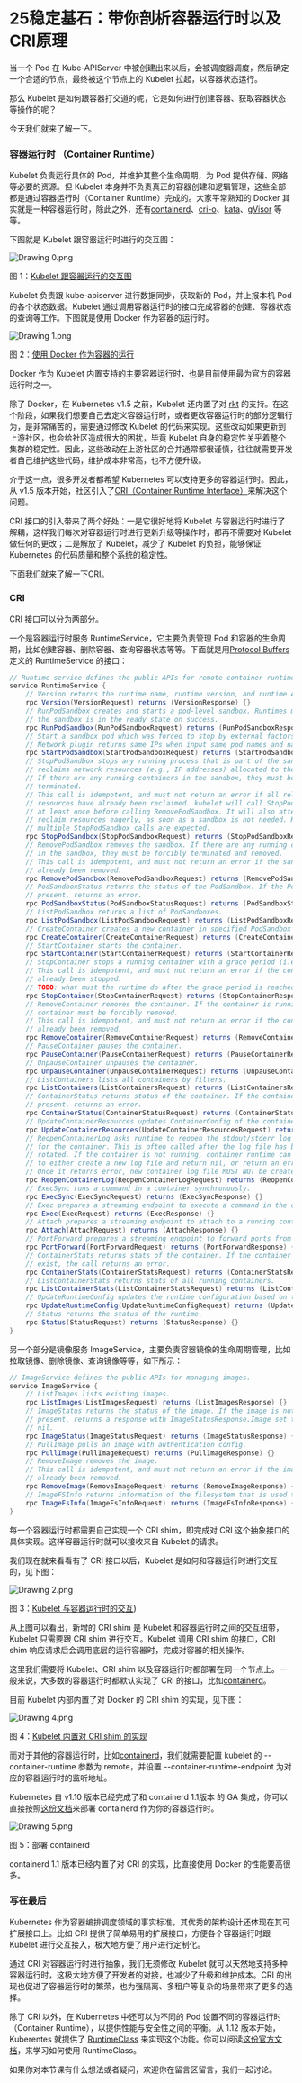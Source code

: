 # 25稳定基石：带你剖析容器运行时以及CRI原理

当一个 Pod 在 Kube-APIServer 中被创建出来以后，会被调度器调度，然后确定一个合适的节点，最终被这个节点上的 Kubelet 拉起，以容器状态运行。

那么 Kubelet 是如何跟容器打交道的呢，它是如何进行创建容器、获取容器状态等操作的呢？

今天我们就来了解一下。

### 容器运行时 （Container Runtime）

Kubelet 负责运行具体的 Pod，并维护其整个生命周期，为 Pod 提供存储、网络等必要的资源。但 Kubelet 本身并不负责真正的容器创建和逻辑管理，这些全部都是通过容器运行时（Container Runtime）完成的。大家平常熟知的 Docker 其实就是一种容器运行时，除此之外，还有[containerd](https://kubernetes.io/zh/docs/setup/production-environment/container-runtimes/#containerd)、[cri-o](https://kubernetes.io/zh/docs/setup/production-environment/container-runtimes/#cri-o)、[kata](https://katacontainers.io/)、[gVisor](https://gvisor.dev/) 等等。

下图就是 Kubelet 跟容器运行时进行的交互图：


<Image alt="Drawing 0.png" src="https://s0.lgstatic.com/i/image/M00/6F/EA/CgqCHl-3Y6CAIjzjAAEbwUIQ2pI143.png"/> 


图 1：[Kubelet 跟容器运行的交互图](https://www.threatstack.com/blog/diving-deeper-into-runtimes-kubernetes-cri-and-shims)

Kubelet 负责跟 kube-apiserver 进行数据同步，获取新的 Pod，并上报本机 Pod 的各个状态数据。Kubelet 通过调用容器运行时的接口完成容器的创建、容器状态的查询等工作。下图就是使用 Docker 作为容器的运行时。


<Image alt="Drawing 1.png" src="https://s0.lgstatic.com/i/image/M00/6F/DE/Ciqc1F-3Y8OAGglUAAESe6PzHHQ855.png"/> 
  

图 2：[使用 Docker 作为容器的运行](https://www.threatstack.com/blog/diving-deeper-into-runtimes-kubernetes-cri-and-shims)

Docker 作为 Kubelet 内置支持的主要容器运行时，也是目前使用最为官方的容器运行时之一。

除了 Docker，在 Kubernetes v1.5 之前，Kubelet 还内置了对 [rkt](https://coreos.com/rkt/docs/latest/) 的支持。在这个阶段，如果我们想要自己去定义容器运行时，或者更改容器运行时的部分逻辑行为，是非常痛苦的，需要通过修改 Kubelet 的代码来实现。这些改动如果更新到上游社区，也会给社区造成很大的困扰，毕竟 Kubelet 自身的稳定性关乎着整个集群的稳定性。因此，这些改动在上游社区的合并通常都很谨慎，往往就需要开发者自己维护这些代码，维护成本非常高，也不方便升级。

介于这一点，很多开发者都希望 Kubernetes 可以支持更多的容器运行时。因此，从 v1.5 版本开始，社区引入了[CRI（Container Runtime Interface）](https://kubernetes.io/blog/2016/12/container-runtime-interface-cri-in-kubernetes/)来解决这个问题。

CRI 接口的引入带来了两个好处：一是它很好地将 Kubelet 与容器运行时进行了解耦，这样我们每次对容器运行时进行更新升级等操作时，都再不需要对 Kubelet 做任何的更改；二是解放了 Kubelet，减少了 Kubelet 的负担，能够保证 Kubernetes 的代码质量和整个系统的稳定性。

下面我们就来了解一下CRI。

### CRI

CRI 接口可以分为两部分。

一个是容器运行时服务 RuntimeService，它主要负责管理 Pod 和容器的生命周期，比如创建容器、删除容器、查询容器状态等等。下面就是用[Protocol Buffers](https://developers.google.com/protocol-buffers)定义的 RuntimeService 的接口：

```java
// Runtime service defines the public APIs for remote container runtimes
service RuntimeService {
    // Version returns the runtime name, runtime version, and runtime API version.
    rpc Version(VersionRequest) returns (VersionResponse) {}
    // RunPodSandbox creates and starts a pod-level sandbox. Runtimes must ensure
    // the sandbox is in the ready state on success.
    rpc RunPodSandbox(RunPodSandboxRequest) returns (RunPodSandboxResponse) {}
    // Start a sandbox pod which was forced to stop by external factors.
    // Network plugin returns same IPs when input same pod names and namespaces
    rpc StartPodSandbox(StartPodSandboxRequest) returns (StartPodSandboxResponse) {}
    // StopPodSandbox stops any running process that is part of the sandbox and
    // reclaims network resources (e.g., IP addresses) allocated to the sandbox.
    // If there are any running containers in the sandbox, they must be forcibly
    // terminated.
    // This call is idempotent, and must not return an error if all relevant
    // resources have already been reclaimed. kubelet will call StopPodSandbox
    // at least once before calling RemovePodSandbox. It will also attempt to
    // reclaim resources eagerly, as soon as a sandbox is not needed. Hence,
    // multiple StopPodSandbox calls are expected.
    rpc StopPodSandbox(StopPodSandboxRequest) returns (StopPodSandboxResponse) {}
    // RemovePodSandbox removes the sandbox. If there are any running containers
    // in the sandbox, they must be forcibly terminated and removed.
    // This call is idempotent, and must not return an error if the sandbox has
    // already been removed.
    rpc RemovePodSandbox(RemovePodSandboxRequest) returns (RemovePodSandboxResponse) {}
    // PodSandboxStatus returns the status of the PodSandbox. If the PodSandbox is not
    // present, returns an error.
    rpc PodSandboxStatus(PodSandboxStatusRequest) returns (PodSandboxStatusResponse) {}
    // ListPodSandbox returns a list of PodSandboxes.
    rpc ListPodSandbox(ListPodSandboxRequest) returns (ListPodSandboxResponse) {}
    // CreateContainer creates a new container in specified PodSandbox
    rpc CreateContainer(CreateContainerRequest) returns (CreateContainerResponse) {}
    // StartContainer starts the container.
    rpc StartContainer(StartContainerRequest) returns (StartContainerResponse) {}
    // StopContainer stops a running container with a grace period (i.e., timeout).
    // This call is idempotent, and must not return an error if the container has
    // already been stopped.
    // TODO: what must the runtime do after the grace period is reached?
    rpc StopContainer(StopContainerRequest) returns (StopContainerResponse) {}
    // RemoveContainer removes the container. If the container is running, the
    // container must be forcibly removed.
    // This call is idempotent, and must not return an error if the container has
    // already been removed.
    rpc RemoveContainer(RemoveContainerRequest) returns (RemoveContainerResponse) {}
    // PauseContainer pauses the container.
    rpc PauseContainer(PauseContainerRequest) returns (PauseContainerResponse) {}
    // UnpauseContainer unpauses the container.
    rpc UnpauseContainer(UnpauseContainerRequest) returns (UnpauseContainerResponse) {}
    // ListContainers lists all containers by filters.
    rpc ListContainers(ListContainersRequest) returns (ListContainersResponse) {}
    // ContainerStatus returns status of the container. If the container is not
    // present, returns an error.
    rpc ContainerStatus(ContainerStatusRequest) returns (ContainerStatusResponse) {}
    // UpdateContainerResources updates ContainerConfig of the container.
    rpc UpdateContainerResources(UpdateContainerResourcesRequest) returns (UpdateContainerResourcesResponse) {}
    // ReopenContainerLog asks runtime to reopen the stdout/stderr log file
    // for the container. This is often called after the log file has been
    // rotated. If the container is not running, container runtime can choose
    // to either create a new log file and return nil, or return an error.
    // Once it returns error, new container log file MUST NOT be created.
    rpc ReopenContainerLog(ReopenContainerLogRequest) returns (ReopenContainerLogResponse) {}
    // ExecSync runs a command in a container synchronously.
    rpc ExecSync(ExecSyncRequest) returns (ExecSyncResponse) {}
    // Exec prepares a streaming endpoint to execute a command in the container.
    rpc Exec(ExecRequest) returns (ExecResponse) {}
    // Attach prepares a streaming endpoint to attach to a running container.
    rpc Attach(AttachRequest) returns (AttachResponse) {}
    // PortForward prepares a streaming endpoint to forward ports from a PodSandbox.
    rpc PortForward(PortForwardRequest) returns (PortForwardResponse) {}
    // ContainerStats returns stats of the container. If the container does not
    // exist, the call returns an error.
    rpc ContainerStats(ContainerStatsRequest) returns (ContainerStatsResponse) {}
    // ListContainerStats returns stats of all running containers.
    rpc ListContainerStats(ListContainerStatsRequest) returns (ListContainerStatsResponse) {}
    // UpdateRuntimeConfig updates the runtime configuration based on the given request.
    rpc UpdateRuntimeConfig(UpdateRuntimeConfigRequest) returns (UpdateRuntimeConfigResponse) {}
    // Status returns the status of the runtime.
    rpc Status(StatusRequest) returns (StatusResponse) {}
}
```

另一个部分是镜像服务 ImageService，主要负责容器镜像的生命周期管理，比如拉取镜像、删除镜像、查询镜像等等，如下所示：

```java
// ImageService defines the public APIs for managing images.
service ImageService {
    // ListImages lists existing images.
    rpc ListImages(ListImagesRequest) returns (ListImagesResponse) {}
    // ImageStatus returns the status of the image. If the image is not
    // present, returns a response with ImageStatusResponse.Image set to
    // nil.
    rpc ImageStatus(ImageStatusRequest) returns (ImageStatusResponse) {}
    // PullImage pulls an image with authentication config.
    rpc PullImage(PullImageRequest) returns (PullImageResponse) {}
    // RemoveImage removes the image.
    // This call is idempotent, and must not return an error if the image has
    // already been removed.
    rpc RemoveImage(RemoveImageRequest) returns (RemoveImageResponse) {}
    // ImageFSInfo returns information of the filesystem that is used to store images.
    rpc ImageFsInfo(ImageFsInfoRequest) returns (ImageFsInfoResponse) {}
}
```

每一个容器运行时都需要自己实现一个 CRI shim，即完成对 CRI 这个抽象接口的具体实现。这样容器运行时就可以接收来自 Kubelet 的请求。

我们现在就来看看有了 CRI 接口以后，Kubelet 是如何和容器运行时进行交互的，见下图：


<Image alt="Drawing 2.png" src="https://s0.lgstatic.com/i/image/M00/6F/DF/Ciqc1F-3ZBCAfnwJAACHtbND3KI539.png"/> 


图 3：[Kubelet 与容器运行时的交互](https://kubernetes.io/blog/2016/12/container-runtime-interface-cri-in-kubernetes/))

从上图可以看出，新增的 CRI shim 是 Kubelet 和容器运行时之间的交互纽带，Kubelet 只需要跟 CRI shim 进行交互。Kubelet 调用 CRI shim 的接口，CRI shim 响应请求后会调用底层的运行容器时，完成对容器的相关操作。

这里我们需要将 Kubelet、CRI shim 以及容器运行时都部署在同一个节点上。一般来说，大多数的容器运行时都默认实现了 CRI 的接口，比如[containerd](https://containerd.io/docs/)。

目前 Kubelet 内部内置了对 Docker 的 CRI shim 的实现，见下图：


<Image alt="Drawing 4.png" src="https://s0.lgstatic.com/i/image/M00/6F/DF/Ciqc1F-3ZBmAdEVFAAAnf6SSCkk798.png"/> 
  

图 4：[Kubelet 内置对 CRI shim 的实现](https://dzone.com/articles/evolution-of-k8s-worker-nodes-cri-o)

而对于其他的容器运行时，比如[containerd](https://kubernetes.io/zh/docs/setup/production-environment/container-runtimes/#containerd)，我们就需要配置 kubelet 的 --container-runtime 参数为 remote，并设置 --container-runtime-endpoint 为对应的容器运行时的监听地址。

Kubernetes 自 v1.10 版本已经完成了和 containerd 1.1版本 的 GA 集成，你可以直接按照[这份文档](https://kubernetes.io/zh/docs/setup/production-environment/container-runtimes/#containerd)来部署 containerd 作为你的容器运行时。


<Image alt="Drawing 5.png" src="https://s0.lgstatic.com/i/image/M00/6F/EA/CgqCHl-3ZCKAA7C9AABJ2r60MV4161.png"/> 
  
图 5：部署 containerd

containerd 1.1 版本已经内置了对 CRI 的实现，比直接使用 Docker 的性能要高很多。

### 写在最后

Kubernetes 作为容器编排调度领域的事实标准，其优秀的架构设计还体现在其可扩展接口上。比如 CRI 提供了简单易用的扩展接口，方便各个容器运行时跟 Kubelet 进行交互接入，极大地方便了用户进行定制化。

通过 CRI 对容器运行时进行抽象，我们无须修改 Kubelet 就可以天然地支持多种容器运行时，这极大地方便了开发者的对接，也减少了升级和维护成本。CRI 的出现也促进了容器运行时的繁荣，也为强隔离、多租户等复杂的场景带来了更多的选择。

除了 CRI 以外，在 Kubernetes 中还可以为不同的 Pod 设置不同的容器运行时（Container Runtime），以提供性能与安全性之间的平衡。从 1.12 版本开始，Kuberentes 就提供了 [RuntimeClass](https://kubernetes.io/zh/docs/concepts/containers/runtime-class/) 来实现这个功能。你可以阅读[这份官方文档](https://kubernetes.io/zh/docs/concepts/containers/runtime-class/)，来学习如何使用 RuntimeClass。

如果你对本节课有什么想法或者疑问，欢迎你在留言区留言，我们一起讨论。

